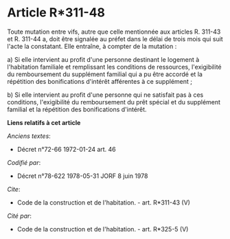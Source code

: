# Article R*311-48

Toute mutation entre vifs, autre que celle mentionnée aux articles R. 311-43 et R. 311-44 a, doit être signalée au préfet
dans le délai de trois mois qui suit l'acte la constatant. Elle entraîne, à compter de la mutation : 

a) Si elle intervient au profit d'une personne destinant le logement à l'habitation familiale et remplissant les conditions
de ressources, l'exigibilité du remboursement du supplément familial qui a pu être accordé et la répétition des bonifications
d'intérêt afférentes à ce supplément ; 

b) Si elle intervient au profit d'une personne qui ne satisfait pas à ces conditions, l'exigibilité du remboursement du prêt
spécial et du supplément familial et la répétition des bonifications d'intérêt.

**Liens relatifs à cet article**

_Anciens textes_:

  - Décret n°72-66 1972-01-24 art. 46

_Codifié par_:

  - Décret n°78-622 1978-05-31 JORF 8 juin 1978

_Cite_:

  - Code de la construction et de l'habitation. - art. R*311-43 (V)

_Cité par_:

  - Code de la construction et de l'habitation. - art. R*325-5 (V)
